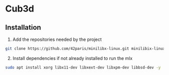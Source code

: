 # Cub3d

## Installation

1. Add the repositories needed by the project
```bash
git clone https://github.com/42paris/minilibx-linux.git minilibix-linux && git clone https://github.com/UnMugViolet/libft.git libft
```
2. Install dependencies if not already installed to run the mlx
```bash
sudo apt install xorg libx11-dev libxext-dev libxpm-dev libbsd-dev -y
```
